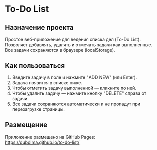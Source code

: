 # To-Do List

## Назначение проекта

Простое веб-приложение для ведения списка дел (To-Do List).  
Позволяет добавлять, удалять и отмечать задачи как выполненные.  
Все задачи сохраняются в браузере (localStorage).

## Как пользоваться

1. Введите задачу в поле и нажмите "ADD NEW" (или Enter).
2. Задача появится в списке ниже.
3. Чтобы отметить задачу выполненной — кликните по ней.
4. Чтобы удалить задачу — нажмите кнопку "DELETE" справа от задачи.
5. Все задачи сохраняются автоматически и не пропадут при перезагрузке страницы.

## Размещение

Приложение размещено на GitHub Pages:  
https://dubdima.github.io/to-do-list/
